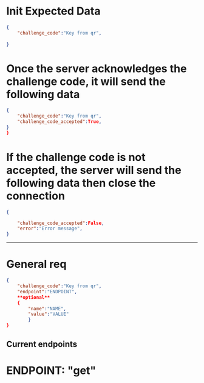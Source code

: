 # Init Expected Data
```json
{
    "challenge_code":"Key from qr",
    
}
```
# Once the server acknowledges the challenge code, it will send the following data
```json
{
    "challenge_code":"Key from qr",
    "challenge_code_accepted":True,
}
}
```
# If the challenge code is not accepted, the server will send the following data then close the connection
```json
{

    "challenge_code_accepted":False,
    "error":"Error message",
}
```
------
# General req
```json
{
    "challenge_code":"Key from qr",
    "endpoint":"ENDPOINT",
    **optional**
    { 
        "name":"NAME",
        "value":"VALUE"
        }
}

```

## Current endpoints
# ENDPOINT: "get"
